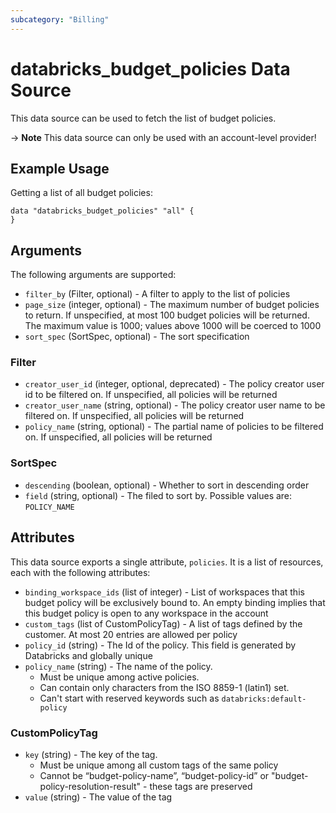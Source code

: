 ```yaml
---
subcategory: "Billing"
---
```

# databricks_budget_policies Data Source
This data source can be used to fetch the list of budget policies.

-> **Note** This data source can only be used with an account-level provider!

## Example Usage
Getting a list of all budget policies:

```hcl
data "databricks_budget_policies" "all" {
}
```

## Arguments
The following arguments are supported:
* `filter_by` (Filter, optional) - A filter to apply to the list of policies
* `page_size` (integer, optional) - The maximum number of budget policies to return.
  If unspecified, at most 100 budget policies will be returned.
  The maximum value is 1000; values above 1000 will be coerced to 1000
* `sort_spec` (SortSpec, optional) - The sort specification


### Filter
* `creator_user_id` (integer, optional, deprecated) - The policy creator user id to be filtered on.
  If unspecified, all policies will be returned
* `creator_user_name` (string, optional) - The policy creator user name to be filtered on.
  If unspecified, all policies will be returned
* `policy_name` (string, optional) - The partial name of policies to be filtered on.
  If unspecified, all policies will be returned

### SortSpec
* `descending` (boolean, optional) - Whether to sort in descending order
* `field` (string, optional) - The filed to sort by. Possible values are: `POLICY_NAME`


## Attributes
This data source exports a single attribute, `policies`. It is a list of resources, each with the following attributes:
* `binding_workspace_ids` (list of integer) - List of workspaces that this budget policy will be exclusively bound to.
  An empty binding implies that this budget policy is open to any workspace in the account
* `custom_tags` (list of CustomPolicyTag) - A list of tags defined by the customer. At most 20 entries are allowed per policy
* `policy_id` (string) - The Id of the policy. This field is generated by Databricks and globally unique
* `policy_name` (string) - The name of the policy.
  - Must be unique among active policies.
  - Can contain only characters from the ISO 8859-1 (latin1) set.
  - Can't start with reserved keywords such as `databricks:default-policy`

### CustomPolicyTag
* `key` (string) - The key of the tag.
  - Must be unique among all custom tags of the same policy
  - Cannot be “budget-policy-name”, “budget-policy-id” or "budget-policy-resolution-result" -
  these tags are preserved
* `value` (string) - The value of the tag